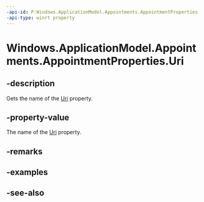 ----api-id: P:Windows.ApplicationModel.Appointments.AppointmentProperties.Uri
-api-type: winrt property
---<!-- Property syntaxpublic string Uri { get; }--># Windows.ApplicationModel.Appointments.AppointmentProperties.Uri## -descriptionGets the name of the [Uri](appointment_uri.md) property.## -property-valueThe name of the [Uri](appointment_uri.md) property.## -remarks## -examples## -see-also